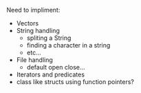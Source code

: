 Need to impliment:

- Vectors
- String handling
    - spliting a String
    - finding a character in a string
    - etc...
- File handling
    - default open close...
- Iterators and predicates
- class like structs using function pointers?
